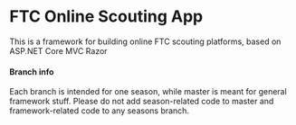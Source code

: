 # FTC Online Scouting App
This is a framework for building online FTC scouting platforms, based on ASP.NET Core MVC Razor
#### Branch info
Each branch is intended for one season, while master is meant for general framework stuff.
Please do not add season-related code to master and framework-related code to any seasons branch.
